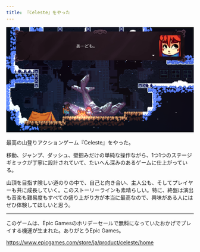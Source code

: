 ```yaml
---
title: 『Celeste』をやった
---
```


![](/images/2019-12-26-celeste.png)

最高の山登りアクションゲーム『Celeste』をやった。

移動、ジャンプ、ダッシュ、壁掴みだけの単純な操作ながら、1つ1つのステージギミックが丁寧に設計されていて、たいへん深みのあるゲームに仕上がっている。

山頂を目指す険しい道のりの中で、自己と向き合い、主人公も、そしてプレイヤーも共に成長していく。このストーリーラインも素晴らしい。特に、終盤は演出も音楽も難易度もすべての盛り上がり方が本当に最高なので、興味がある人にはぜひ体験してほしいと思う。

---

このゲームは、Epic Gamesのホリデーセールで無料になっていたおかげでプレイする機運が生まれた。ありがとうEpic Games。

https://www.epicgames.com/store/ja/product/celeste/home
